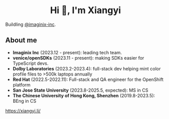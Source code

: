 <h1 align="center">Hi 👋, I'm Xiangyi</h1>
<p align="left">
</p>
Buildling <a href="https://github.com/imaginix-inc">@imaginix-inc</a>.

## About me
- **Imaginix Inc** (2023.12 - present): leading tech team. 
- **venice/openSDKs** (2023.11 - present): making SDKs easier for TypeScript devs. 
- **Dolby Laboratories** (2023.2-2023.4):  full-stack dev helping mint color profile files to >500k laptops annually
- **Red Hat** (2022.5-2022.11): Full-stack and QA engineer for the OpenShift platform
- **San Jose State University** (2023.8-2025.5, expected): MS in CS
- **The Chinese University of Hong Kong, Shenzhen** (2019.8-2023.5): BEng in CS


https://xiangyi.li/
